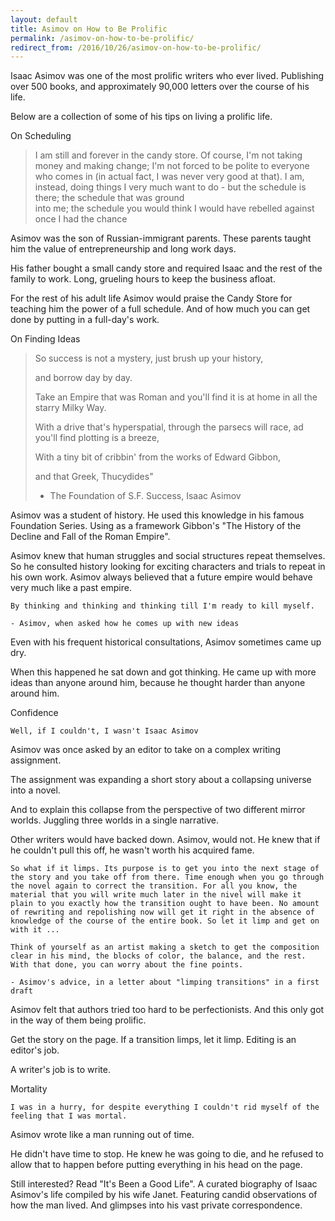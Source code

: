 ```yaml
---
layout: default
title: Asimov on How to Be Prolific
permalink: /asimov-on-how-to-be-prolific/
redirect_from: /2016/10/26/asimov-on-how-to-be-prolific/ 
---
```

Isaac Asimov was one of the most prolific writers who ever lived. Publishing over 500 books, and approximately 90,000 letters over the course of his life.

Below are a collection of some of his tips on living a prolific life.

On Scheduling

> I am still and forever in the candy store. Of course, I'm not taking money and making change; I'm not forced to be polite to everyone who comes in (in
> actual fact, I was never very good at that). I am, instead, doing things I very much want to do - but the schedule is there; the schedule that was ground  
> into me; the schedule you would think I would have rebelled against once I had the chance

Asimov was the son of Russian-immigrant parents. These parents taught him the value of entrepreneurship and long work days.

His father bought a small candy store and required Isaac and the rest of the family to work. Long, grueling hours to keep the business afloat.

For the rest of his adult life Asimov would praise the Candy Store for teaching him the power of a full schedule. And of how much you can get done by putting in a full-day's work.

On Finding Ideas

> So success is not a mystery, just brush up your history,
>
> and borrow day by day.
>
> Take an Empire that was Roman and you'll find it is at home in all the starry Milky Way.
>
> With a drive that's hyperspatial, through the parsecs will race, ad you'll find plotting is a breeze,
>
> With a tiny bit of cribbin' from the works of Edward Gibbon,
>
> and that Greek, Thucydides"
>
> - The Foundation of S.F. Success, Isaac Asimov


Asimov was a student of history. He used this knowledge in his famous Foundation Series. Using as a framework Gibbon's "The History of the Decline and Fall of the Roman Empire".

Asimov knew that human struggles and social structures repeat themselves. So he consulted history looking for exciting characters and trials to repeat in his own work. Asimov always believed that a future empire would behave very much like a past empire.

    By thinking and thinking and thinking till I'm ready to kill myself.

    - Asimov, when asked how he comes up with new ideas


Even with his frequent historical consultations, Asimov sometimes came up dry.

When this happened he sat down and got thinking. He came up with more ideas than anyone around him, because he thought harder than anyone around him.

Confidence

    Well, if I couldn't, I wasn't Isaac Asimov


Asimov was once asked by an editor to take on a complex writing assignment. 

The assignment was expanding a short story about a collapsing universe into a novel.

And to explain this collapse from the perspective of two different mirror worlds. Juggling three worlds in a single narrative.

Other writers would have backed down. Asimov, would not. He knew that if he couldn't pull this off, he wasn't worth his acquired fame.

    So what if it limps. Its purpose is to get you into the next stage of the story and you take off from there. Time enough when you go through the novel again to correct the transition. For all you know, the material that you will write much later in the nivel will make it plain to you exactly how the transition ought to have been. No amount of rewriting and repolishing now will get it right in the absence of knowledge of the course of the entire book. So let it limp and get on with it ...

    Think of yourself as an artist making a sketch to get the composition clear in his mind, the blocks of color, the balance, and the rest. With that done, you can worry about the fine points.

    - Asimov's advice, in a letter about "limping transitions" in a first draft


Asimov felt that authors tried too hard to be perfectionists. And this only got in the way of them being prolific.

Get the story on the page. If a transition limps, let it limp. Editing is an editor's job.

A writer's job is to write.

Mortality

    I was in a hurry, for despite everything I couldn't rid myself of the feeling that I was mortal.


Asimov wrote like a man running out of time.

He didn't have time to stop. He knew he was going to die, and he refused to allow that to happen before putting everything in his head on the page.

Still interested? Read "It's Been a Good Life". A curated biography of Isaac Asimov's life compiled by his wife Janet. Featuring candid observations of how the man lived. And glimpses into his vast private correspondence.

